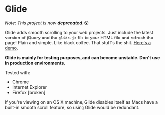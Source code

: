 Glide
=====

_Note: This project is now **deprecated**._ :dizzy_face:

Glide adds smooth scrolling to your web projects. Just include the latest version of jQuery and the `glide.js` file to your HTML file and refresh the page! Plain and simple. Like black coffee. That stuff's the shit. [Here's a demo](http://noahbuscher.github.io/Glide/).

**Glide is mainly for testing purposes, and can become unstable. Don't use in production environments.**

Tested with:
  * Chrome
  * Internet Explorer
  * Firefox [broken]

If you're viewing on an OS X machine, Glide disables itself as Macs have a built-in smooth scroll feature, so using Glide would be redundant.
